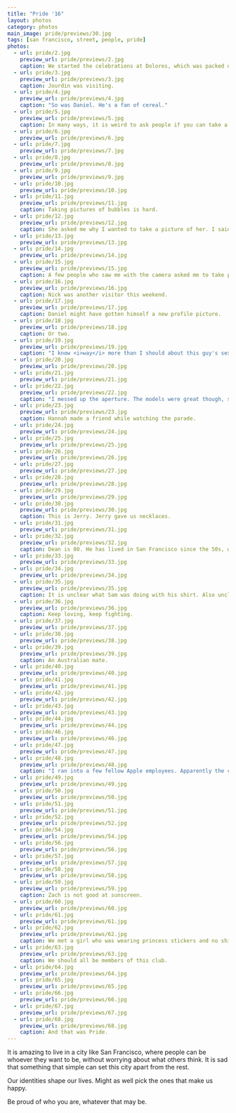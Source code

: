 ```yaml
---
title: "Pride '16"
layout: photos
category: photos
main_image: pride/previews/30.jpg
tags: [san francisco, street, people, pride]
photos:
  - url: pride/2.jpg
    preview_url: pride/previews/2.jpg
    caption: We started the celebrations at Dolores, which was packed on Saturday.
  - url: pride/3.jpg
    preview_url: pride/previews/3.jpg
    caption: Jourdin was visiting.
  - url: pride/4.jpg
    preview_url: pride/previews/4.jpg
    caption: "So was Daniel. He's a fan of cereal."
  - url: pride/5.jpg
    preview_url: pride/previews/5.jpg
    caption: In many ways, it is weird to ask people if you can take a picture of them. The line between appreciation and creepiness is thin. He was the first one I asked.
  - url: pride/6.jpg
    preview_url: pride/previews/6.jpg
  - url: pride/7.jpg
    preview_url: pride/previews/7.jpg
  - url: pride/8.jpg
    preview_url: pride/previews/8.jpg
  - url: pride/9.jpg
    preview_url: pride/previews/9.jpg
  - url: pride/10.jpg
    preview_url: pride/previews/10.jpg
  - url: pride/11.jpg
    preview_url: pride/previews/11.jpg
    caption: Taking pictures of bubbles is hard.
  - url: pride/12.jpg
    preview_url: pride/previews/12.jpg
    caption: She asked me why I wanted to take a picture of her. I said she seemed interesting, and that I like taking pictures of happy people.
  - url: pride/13.jpg
    preview_url: pride/previews/13.jpg
  - url: pride/14.jpg
    preview_url: pride/previews/14.jpg
  - url: pride/15.jpg
    preview_url: pride/previews/15.jpg
    caption: A few people who saw me with the camera asked me to take pictures of them. He was the first.
  - url: pride/16.jpg
    preview_url: pride/previews/16.jpg
    caption: Nick was another visitor this weekend.
  - url: pride/17.jpg
    preview_url: pride/previews/17.jpg
    caption: Daniel might have gotten himself a new profile picture.
  - url: pride/18.jpg
    preview_url: pride/previews/18.jpg
    caption: Or two.
  - url: pride/19.jpg
    preview_url: pride/previews/19.jpg
    caption: "I know <i>way</i> more than I should about this guy's sex life."
  - url: pride/20.jpg
    preview_url: pride/previews/20.jpg
  - url: pride/21.jpg
    preview_url: pride/previews/21.jpg
  - url: pride/22.jpg
    preview_url: pride/previews/22.jpg
    caption: "I messed up the aperture. The models were great though, so I decided to post it anyway. Hannah insisted."
  - url: pride/23.jpg
    preview_url: pride/previews/23.jpg
    caption: Hannah made a friend while watching the parade.
  - url: pride/24.jpg
    preview_url: pride/previews/24.jpg
  - url: pride/25.jpg
    preview_url: pride/previews/25.jpg
  - url: pride/26.jpg
    preview_url: pride/previews/26.jpg
  - url: pride/27.jpg
    preview_url: pride/previews/27.jpg
  - url: pride/28.jpg
    preview_url: pride/previews/28.jpg
  - url: pride/29.jpg
    preview_url: pride/previews/29.jpg
  - url: pride/30.jpg
    preview_url: pride/previews/30.jpg
    caption: This is Jerry. Jerry gave us necklaces.
  - url: pride/31.jpg
    preview_url: pride/previews/31.jpg
  - url: pride/32.jpg
    preview_url: pride/previews/32.jpg
    caption: Dean is 80. He has lived in San Francisco since the 50s, when he was stationed here with the Marines. He is a programmer.
  - url: pride/33.jpg
    preview_url: pride/previews/33.jpg
  - url: pride/34.jpg
    preview_url: pride/previews/34.jpg
  - url: pride/35.jpg
    preview_url: pride/previews/35.jpg
    caption: It is unclear what Sam was doing with his shirt. Also unclear why Daniel was looking at Nick.
  - url: pride/36.jpg
    preview_url: pride/previews/36.jpg
    caption: Keep loving, keep fighting.
  - url: pride/37.jpg
    preview_url: pride/previews/37.jpg
  - url: pride/38.jpg
    preview_url: pride/previews/38.jpg
  - url: pride/39.jpg
    preview_url: pride/previews/39.jpg
    caption: An Australian mate.
  - url: pride/40.jpg
    preview_url: pride/previews/40.jpg
  - url: pride/41.jpg
    preview_url: pride/previews/41.jpg
  - url: pride/42.jpg
    preview_url: pride/previews/42.jpg
  - url: pride/43.jpg
    preview_url: pride/previews/43.jpg
  - url: pride/44.jpg
    preview_url: pride/previews/44.jpg
  - url: pride/46.jpg
    preview_url: pride/previews/46.jpg
  - url: pride/47.jpg
    preview_url: pride/previews/47.jpg
  - url: pride/48.jpg
    preview_url: pride/previews/48.jpg
    caption: "I ran into a few fellow Apple employees. Apparently the company's Pride group turned 30 this year."
  - url: pride/49.jpg
    preview_url: pride/previews/49.jpg
  - url: pride/50.jpg
    preview_url: pride/previews/50.jpg
  - url: pride/51.jpg
    preview_url: pride/previews/51.jpg
  - url: pride/52.jpg
    preview_url: pride/previews/52.jpg
  - url: pride/54.jpg
    preview_url: pride/previews/54.jpg
  - url: pride/56.jpg
    preview_url: pride/previews/56.jpg
  - url: pride/57.jpg
    preview_url: pride/previews/57.jpg
  - url: pride/58.jpg
    preview_url: pride/previews/58.jpg
  - url: pride/59.jpg
    preview_url: pride/previews/59.jpg
    caption: Zach is not good at sunscreen.
  - url: pride/60.jpg
    preview_url: pride/previews/60.jpg
  - url: pride/61.jpg
    preview_url: pride/previews/61.jpg
  - url: pride/62.jpg
    preview_url: pride/previews/62.jpg
    caption: We met a girl who was wearing princess stickers and no shirt. She insisted I should match with Hello Kitty stickers myself.
  - url: pride/63.jpg
    preview_url: pride/previews/63.jpg
    caption: We should all be members of this club.
  - url: pride/64.jpg
    preview_url: pride/previews/64.jpg
  - url: pride/65.jpg
    preview_url: pride/previews/65.jpg
  - url: pride/66.jpg
    preview_url: pride/previews/66.jpg
  - url: pride/67.jpg
    preview_url: pride/previews/67.jpg
  - url: pride/68.jpg
    preview_url: pride/previews/68.jpg
    caption: And that was Pride.
---
```


It is amazing to live in a city like San Francisco, where people can be whoever they want to be, without worrying about what others think. It is sad that something that simple can set this city apart from the rest.

Our identities shape our lives. Might as well pick the ones that make us happy.

Be proud of who you are, whatever that may be.
